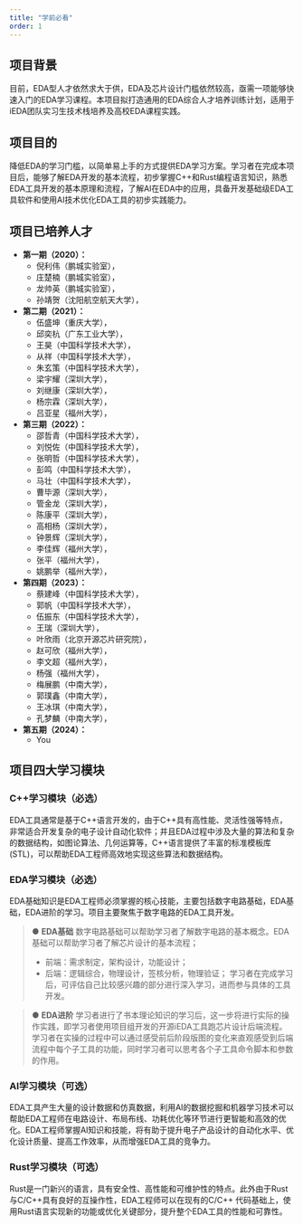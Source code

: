 ```yaml
---
title: "学前必看"
order: 1
---
```


## **项目背景**

目前，EDA型人才依然求大于供，EDA及芯片设计门槛依然较高，亟需一项能够快速入门的EDA学习课程。本项目拟打造通用的EDA综合人才培养训练计划，适用于iEDA团队实习生技术栈培养及高校EDA课程实践。

## **项目目的**

降低EDA的学习门槛，以简单易上手的方式提供EDA学习方案。学习者在完成本项目后，能够了解EDA开发的基本流程，初步掌握C++和Rust编程语言知识，熟悉EDA工具开发的基本原理和流程，了解AI在EDA中的应用，具备开发基础级EDA工具软件和使用AI技术优化EDA工具的初步实践能力。

## **项目已培养人才**

- **第一期（2020）：**
  - 倪利伟（鹏城实验室），
  - 庄楚楠（鹏城实验室），
  - 龙帅英（鹏城实验室），
  - 孙靖贺（沈阳航空航天大学），
- **第二期（2021）：**
  - 伍盛坤（重庆大学），
  - 邱奕杭（广东工业大学），
  - 王昊（中国科学技术大学），
  - 从祥（中国科学技术大学），
  - 朱玄策（中国科学技术大学），
  - 梁宇耀（深圳大学），
  - 刘继康（深圳大学），
  - 杨宗霖（深圳大学），
  - 吕亚星（福州大学），
- **第三期（2022）：**
  - 邵哲青（中国科学技术大学），
  - 刘悦佐（中国科学技术大学），
  - 张明哲（中国科学技术大学），
  - 彭鸣（中国科学技术大学），
  - 马壮（中国科学技术大学），
  - 曹毕源（深圳大学），
  - 管金龙（深圳大学），
  - 陈康平（深圳大学），
  - 高相杨（深圳大学），
  - 钟景辉（深圳大学），
  - 李佳辉（福州大学），
  - 张平（福州大学），
  - 姚鹏举（福州大学），
- **第四期（2023）：**
  - 蔡建峰（中国科学技术大学），
  - 郭帆（中国科学技术大学），
  - 伍振东（中国科学技术大学），
  - 王瑞（深圳大学），
  - 叶欣雨（北京开源芯片研究院），
  - 赵可欣（福州大学），
  - 李文超（福州大学），
  - 杨强（福州大学），
  - 梅展鹏（中南大学），
  - 郭璞鑫（中南大学），
  - 王冰琪（中南大学），
  - 孔梦麟（中南大学），
- **第五期（2024）：**
  - You

## **项目四大学习模块**

### **C++学习模块**（必选）

EDA工具通常是基于C++语言开发的，由于C++具有高性能、灵活性强等特点，非常适合开发复杂的电子设计自动化软件；并且EDA过程中涉及大量的算法和复杂的数据结构，如图论算法、几何运算等，C++语言提供了丰富的标准模板库(STL)，可以帮助EDA工程师高效地实现这些算法和数据结构。

### **EDA学习模块**（必选）

EDA基础知识是EDA工程师必须掌握的核心技能，主要包括数字电路基础，EDA基础，EDA进阶的学习。项目主要聚焦于数字电路的EDA工具开发。
> ● **EDA基础**
> 数字电路基础可以帮助学习者了解数字电路的基本概念。EDA基础可以帮助学习者了解芯片设计的基本流程；
> - 前端：需求制定，架构设计，功能设计；
> - 后端：逻辑综合，物理设计，签核分析，物理验证；
> 学习者在完成学习后，可评估自己比较感兴趣的部分进行深入学习，进而参与具体的工具开发。

> ● **EDA进阶**
> 学习者进行了书本理论知识的学习后，这一步将进行实际的操作实践，即学习者使用项目组开发的开源iEDA工具跑芯片设计后端流程。
> 学习者在实操的过程中可以通过感受前后阶段版图的变化来直观感受到后端流程中每个子工具的功能，同时学习者可以思考各个子工具命令脚本和参数的作用。

### **AI学习模块**（可选）

EDA工具产生大量的设计数据和仿真数据，利用AI的数据挖掘和机器学习技术可以帮助EDA工程师在电路设计、布局布线、功耗优化等环节进行更智能和高效的优化。EDA工程师掌握AI知识和技能，将有助于提升电子产品设计的自动化水平、优化设计质量、提高工作效率，从而增强EDA工具的竞争力。

### **Rust学习模块**（可选）

 Rust是一门新兴的语言，具有安全性、高性能和可维护性的特点。此外由于Rust与C/C++具有良好的互操作性，EDA工程师可以在现有的C/C++ 代码基础上，使用Rust语言实现新的功能或优化关键部分，提升整个EDA工具的性能和可靠性。
